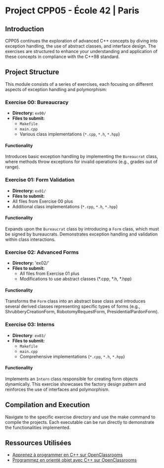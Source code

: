 # **Project CPP05 - École 42 | Paris**

## Introduction
CPP05 continues the exploration of advanced C++ concepts by diving into exception handling, the use of abstract classes, and interface design. The exercises are structured to enhance your understanding and application of these concepts in compliance with the C++98 standard.

## Project Structure
This module consists of a series of exercises, each focusing on different aspects of exception handling and polymorphism:

### Exercise 00: Bureaucracy
- **Directory:** `ex00/`
- **Files to submit:**
  - `Makefile`
  - `main.cpp`
  - Various class implementations (`*.cpp`, `*.h`, `*.hpp`)

#### Functionality
Introduces basic exception handling by implementing the `Bureaucrat` class, where methods throw exceptions for invalid operations (e.g., grades out of range).

### Exercise 01: Form Validation
- **Directory:** `ex01/`
- **Files to submit:**
- All files from Exercise 00 plus
- Additional class implementations (`*.cpp`, `*.h`, `*.hpp`)

#### Functionality
Expands upon the `Bureaucrat` class by introducing a `Form` class, which must be signed by bureaucrats. Demonstrates exception handling and validation within class interactions.

### Exercise 02: Advanced Forms
- **Directory:** 'ex02/'
- **Files to submit:**
  - All files from Exercise 01 plus
  - Modifications to use abstract classes (*.cpp, *.h, *.hpp)

#### Functionality
Transforms the `Form` class into an abstract base class and introduces several derived classes representing specific types of forms (e.g., ShrubberyCreationForm, RobotomyRequestForm, PresidentialPardonForm).

### Exercise 03: Interns
- **Directory**: `ex03/`
- **Files to submit:**
  - `Makefile`
  - `main.cpp`
  - Comprehensive implementations (`*.cpp`, `*.h`, `*.hpp`)

#### Functionality
Implements an `Intern` class responsible for creating form objects dynamically. This exercise showcases the factory design pattern and reinforces the use of interfaces and polymorphism.

## Compilation and Execution
Navigate to the specific exercise directory and use the make command to compile the projects. Each executable can be run directly to demonstrate the functionalities implemented.

## Ressources Utilisées
- [Apprenez à programmer en C++ sur OpenClassrooms](https://openclassrooms.com/fr/courses/1894236-apprenez-a-programmer-en-c)
- [Programmez en orienté objet avec C++ sur OpenClassrooms](https://openclassrooms.com/fr/courses/7137751-programmez-en-oriente-objet-avec-c)
